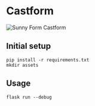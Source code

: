 # Castform
![Sunny Form Castform](https://archives.bulbagarden.net/media/upload/a/a6/Pokedex_Image_Castform-Sunny_SM.png)

## Initial setup
```
pip install -r requirements.txt
mkdir assets
```

## Usage
```
flask run --debug
```
